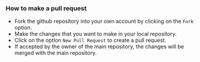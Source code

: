 ### How to make a pull request
- Fork the github repository into your own account by clicking on the `Fork` option.
- Make the changes that you want to make in your local repository.
- Click on the option `New Pull Request` to create a pull request.
- If accepted by the owner of the main repository, the changes will be merged with the main repository.
